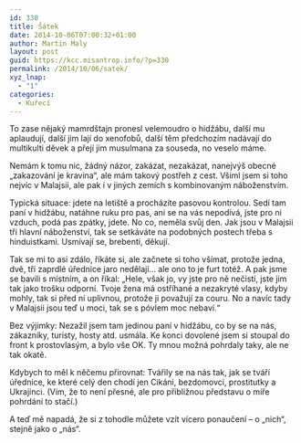 ```yaml
---
id: 330
title: Šátek
date: 2014-10-06T07:00:32+01:00
author: Martin Maly
layout: post
guid: https://kcc.misantrop.info/?p=330
permalink: /2014/10/06/satek/
xyz_lnap:
  - "1"
categories:
  - Kuřecí
---
```

To zase nějaký mamrdštajn pronesl velemoudro o hidžábu, další mu aplaudují, další jim lají do xenofobů, další těm předchozím nadávají do multikulti děvek a přejí jim musulmana za souseda, no veselo máme.

Nemám k tomu nic, žádný názor, zakázat, nezakázat, nanejvýš obecné &#8222;zakazování je kravina&#8220;, ale mám takový postřeh z cest. Všiml jsem si toho nejvíc v Malajsii, ale pak i v jiných zemích s kombinovaným náboženstvím.

Typická situace: jdete na letiště a procházíte pasovou kontrolou. Sedí tam paní v hidžábu, natáhne ruku pro pas, ani se na vás nepodívá, jste pro ni vzduch, podá pas zpátky, jdete. No co, neměla svůj den. Jak jsou v Malajsii tři hlavní náboženství, tak se setkáváte na podobných postech třeba s hinduistkami. Usmívají se, brebentí, děkují.

Tak se mi to asi zdálo, říkáte si, ale začnete si toho všímat, protože jedna, dvě, tři zaprdlé úřednice jaro nedělají&#8230; ale ono to je furt totéž. A pak jsme se bavili s místním, a on říkal: &#8222;Hele, však jo, vy jste pro ně nečistí, jste jim tak jako trošku odporní. Tvoje žena má ostříhané a nezakryté vlasy, kdyby mohly, tak si před ní uplivnou, protože ji považují za couru. No a navíc tady v Malajsii jsou teď u moci, tak se s póvlem moc nebaví.&#8220;

Bez výjimky: Nezažil jsem tam jedinou paní v hidžábu, co by se na nás, zákazníky, turisty, hosty atd. usmála. Ke konci dovolené jsem si stoupal do front k prostovlasým, a bylo vše OK. Ty mnou možná pohrdaly taky, ale ne tak okatě.

Kdybych to měl k něčemu přirovnat: Tvářily se na nás tak, jak se tváří úřednice, ke které celý den chodí jen Cikáni, bezdomovci, prostitutky a Ukrajinci. (Vím, že to není přesné, ale pro přibližnou představu o míře pohrdání to stačí.)

A teď mě napadá, že si z tohodle můžete vzít vícero ponaučení &#8211; o &#8222;nich&#8220;, stejně jako o &#8222;nás&#8220;.